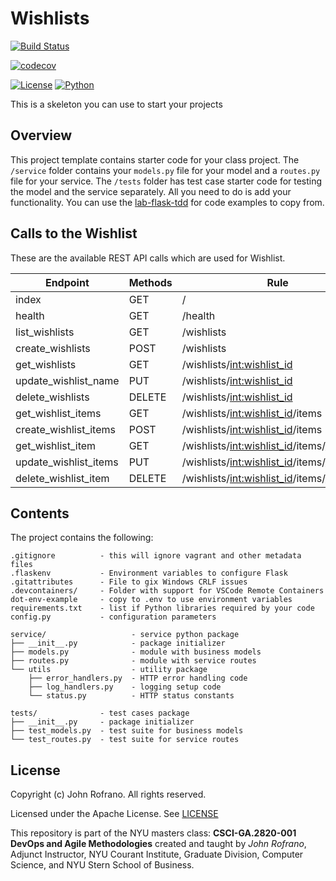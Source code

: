 # Wishlists

[![Build Status](https://github.com/NYU-DevOps-Summer-2022/wishlists/actions/workflows/ci.yml/badge.svg)](https://github.com/NYU-DevOps-Summer-2022/wishlists/actions)

[![codecov](https://codecov.io/gh/NYU-DevOps-Summer-2022/wishlists/branch/master/graph/badge.svg?token=ZQI6MNHOPK)](https://codecov.io/gh/NYU-DevOps-Summer-2022/wishlists)

[![License](https://img.shields.io/badge/License-Apache_2.0-blue.svg)](https://opensource.org/licenses/Apache-2.0)
[![Python](https://img.shields.io/badge/Language-Python-blue.svg)](https://python.org/)

This is a skeleton you can use to start your projects

## Overview

This project template contains starter code for your class project. The `/service` folder contains your `models.py` file for your model and a `routes.py` file for your service. The `/tests` folder has test case starter code for testing the model and the service separately. All you need to do is add your functionality. You can use the [lab-flask-tdd](https://github.com/nyu-devops/lab-flask-tdd) for code examples to copy from.

## Calls to the Wishlist

These are the available REST API calls which are used for Wishlist.

| Endpoint                 | Methods     | Rule                                                   |
| ------------------------ | ----------- | ------------------------------------------------------ |
| index                    | GET         | /                                                      |
| health                   | GET         | /health                                                |
| list_wishlists           | GET         | /wishlists                                             |
| create_wishlists         | POST        | /wishlists                                             |
| get_wishlists            | GET         | /wishlists/<int:wishlist_id>                           |
| update_wishlist_name     | PUT         | /wishlists/<int:wishlist_id>                           |
| delete_wishlists         | DELETE      | /wishlists/<int:wishlist_id>                           |
| get_wishlist_items       | GET         | /wishlists/<int:wishlist_id>/items                     |
| create_wishlist_items    | POST        | /wishlists/<int:wishlist_id>/items                     |
| get_wishlist_item        | GET         | /wishlists/<int:wishlist_id>/items/<int:item_id>       |
| update_wishlist_items    | PUT         | /wishlists/<int:wishlist_id>/items/<int:item_id>       |
| delete_wishlist_item     | DELETE      | /wishlists/<int:wishlist_id>/items/<int:item_id>       |

## Contents

The project contains the following:

```text
.gitignore          - this will ignore vagrant and other metadata files
.flaskenv           - Environment variables to configure Flask
.gitattributes      - File to gix Windows CRLF issues
.devcontainers/     - Folder with support for VSCode Remote Containers
dot-env-example     - copy to .env to use environment variables
requirements.txt    - list if Python libraries required by your code
config.py           - configuration parameters

service/                   - service python package
├── __init__.py            - package initializer
├── models.py              - module with business models
├── routes.py              - module with service routes
└── utils                  - utility package
    ├── error_handlers.py  - HTTP error handling code
    ├── log_handlers.py    - logging setup code
    └── status.py          - HTTP status constants

tests/              - test cases package
├── __init__.py     - package initializer
├── test_models.py  - test suite for business models
└── test_routes.py  - test suite for service routes
```

## License

Copyright (c) John Rofrano. All rights reserved.

Licensed under the Apache License. See [LICENSE](LICENSE)

This repository is part of the NYU masters class: **CSCI-GA.2820-001 DevOps and Agile Methodologies** created and taught by *John Rofrano*, Adjunct Instructor, NYU Courant Institute, Graduate Division, Computer Science, and NYU Stern School of Business.
